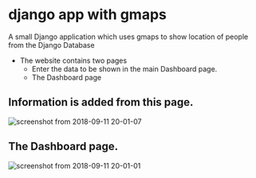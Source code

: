 # django app with gmaps
A small Django application which uses gmaps to show location of people from the Django Database
* The website contains two pages
  * Enter the data to be shown in the main Dashboard page.
  * The Dashboard page

## Information is added from this page.
![screenshot from 2018-09-11 20-01-07](https://user-images.githubusercontent.com/17667263/45367049-f6657e00-b5fd-11e8-9e21-b7105d506766.png)

## The Dashboard page.
![screenshot from 2018-09-11 20-01-01](https://user-images.githubusercontent.com/17667263/45367063-febdb900-b5fd-11e8-96d2-aac107b07975.png)
